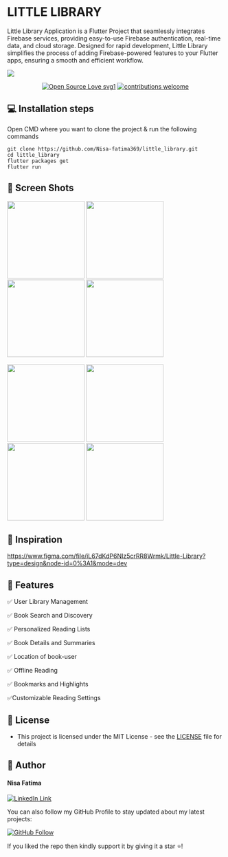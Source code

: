 # LITTLE LIBRARY
 
Little Library Application is a Flutter Project that seamlessly integrates Firebase services, providing easy-to-use Firebase authentication, real-time data, and cloud storage. Designed for rapid development, Little Library simplifies the process of adding Firebase-powered features to your Flutter apps, ensuring a smooth and efficient workflow.

<img src="https://github.com/user-attachments/assets/acc6fc6a-9f93-4633-a379-c764841b8569">

<div align="center">
 
[![Open Source Love svg1](https://badges.frapsoft.com/os/v1/open-source.svg?v=103)](#)
[![contributions welcome](https://img.shields.io/badge/contributions-welcome-brightgreen.svg?style=flat&label=Contributions&colorA=red&colorB=black	)](#)
 
</div>
 
## 💻 Installation steps
 
Open CMD where you want to clone the project & run the following commands
 
```
git clone https://github.com/Nisa-fatima369/little_library.git
cd little_library
flutter packages get
flutter run
```
 
## 📱 Screen Shots

<img src="https://github.com/user-attachments/assets/b0a08f12-1a56-4749-ac5f-71bd22bb185f" width=180> <img src="https://github.com/user-attachments/assets/8ad9c1ec-7a97-4866-87aa-affd010f3bcc" width=180> <img src="https://github.com/user-attachments/assets/9e19398c-e549-4777-a6c7-8c2eb83a907b" width=180> <img src="https://github.com/user-attachments/assets/c3e5fc97-c47c-4af1-93ba-77163e06bcc4" width=180>

<img src="https://github.com/user-attachments/assets/4117cf80-a978-4d25-b048-727a83ffea29" width=180> <img src="https://github.com/user-attachments/assets/cf7f7d78-633e-4d12-9be6-658a79b0ac5a" width=180> <img src="https://github.com/user-attachments/assets/067bec0e-71be-461e-b3c4-18fc62e46f52" width=180> <img src="https://github.com/user-attachments/assets/e70cb47c-bae9-4acb-96e2-b4ba8a9e66dc" width=180> 

## 🎨 Inspiration

https://www.figma.com/file/iL67dKdP6NIz5crRR8Wrmk/Little-Library?type=design&node-id=0%3A1&mode=dev 
 
## 🎯 Features 
 
✅ User Library Management

✅ Book Search and Discovery

✅ Personalized Reading Lists

✅ Book Details and Summaries

✅ Location of book-user

✅ Offline Reading 

✅ Bookmarks and Highlights

✅Customizable Reading Settings

 
## 🔑 License
- This project is licensed under the MIT License - see the [LICENSE](LICENCE) file for details
 
## 🧑 Author
 
#### Nisa Fatima
[![LinkedIn Link](https://img.shields.io/badge/Connect-Nisa-blue.svg?logo=linkedin&longCache=true&style=social&label=Connect
)](https://www.linkedin.com/in/nisa-fatima369)

You can also follow my GitHub Profile to stay updated about my latest projects:

[![GitHub Follow](https://img.shields.io/badge/Connect-Nisa-blue.svg?logo=Github&longCache=true&style=social&label=Follow)](https://github.com/Nisa-fatima369)

If you liked the repo then kindly support it by giving it a star ⭐!
